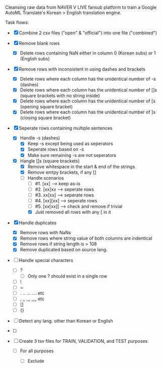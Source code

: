 Cleansing raw data from NAVER V LIVE fansub platform to train a Google AutoML Translate's Korean > English translation engine.

Task flows:
- [x] Combine 2 csv files ("open" & "official") into one file ("combined")
- [x] Remove blank rows
  - [x] Delete rows containing NaN either in column 0 (Korean subs) or 1 (English subs)
- [x] Remove rows with inconsistent in using dashes and brackets
  - [x] Delete rows where each column has the unidentical number of -s (dashes)
  - [x] Delete rows where each column has the unidentical number of []s (square brackets with no string inside)
  - [x] Delete rows where each column has the unidentical number of [s (opening square bracket)
  - [x] Delete rows where each column has the unidentical number of ]s (closing square bracket)
- [x] Seperate rows containing multiple sentences
  - [x] Handle -s (dashes)
    - [x] Keep -s except being used as seperators
    - [x] Seperate rows based on -s
    - [x] Make sure remaining -s are not seperators
  - [x] Hangle []s (square brackets)
    - [x] Remove whitespace in the start & end of the strings
    - [x] Remove emtpy brackets, if any []
    - [ ] Handle scenarios
      - [ ] #1. [xx] --> keep as-is
      - [ ] #2. [xx]xx --> seperate rows
      - [ ] #3. xx[xx] --> seperate rows
      - [ ] #4. [xx][xx] --> seperate rows
      - [ ] #5. [xx[xx]] --> check and remove if trivial
      - [x] Just removed all rows with any [ in it

- [x] Handle duplicates
  - [x] Remove rows with NaNs
  - [x] Remove rows where string value of both columns are indentical
  - [x] Remove rows if string length is > 108 
  - [x] Remove duplicated based on source lang.
  
- [ ] Handle special characters
  - [ ] ?
    - [ ] Only one ? should exist in a single row 
  - [ ] !
  - [ ] ~
  - [ ] . .. ... .... etc
  - [ ] , ,, ,,, ,,,, etc
  - [ ] []
  - [ ] {}

- [ ] Detect any lang. other than Korean or English
- [ ] 


- [ ] Create 3 tsv files for TRAIN, VALIDATION, and TEST purposes
  - [ ] For all purposes
    - [ ] Exclude  


